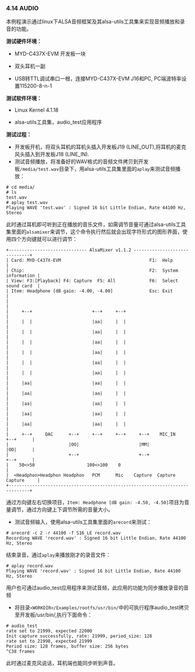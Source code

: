 ### 4.14 AUDIO

本例程演示通过linux下ALSA音频框架及其alsa-utils工具集来实现音频播放和录音的功能。

**测试硬件环境：**

* MYD-C437X-EVM 开发板一块
* 双头耳机一副

* USB转TTL调试串口一根，连接MYD-C437X-EVM J16和PC, PC端波特率设置115200-8-n-1

**测试软件环境：**

* Linux Kernel 4.1.18

* alsa-utils工具集，audio\_test应用程序

**测试过程：**

* 开发板开机，将双头耳机的耳机头插入开发板J19 \(LINE\_OUT\),将耳机的麦克风头插入到开发板J18 \(LINE\_IN\).
* 测试音频播放，将准备好的WAV格式的音频文件拷贝到开发板`/media/test.wav`目录下，用alsa-utils工具集里面的`aplay`来测试音频播放：

```
# cd media/
# ls
test.wav
# aplay test.wav 
Playing WAVE 'test.wav' : Signed 16 bit Little Endian, Rate 44100 Hz, Stereo
```

此时通过耳机即可听到正在播放的音乐文件，如需调节音量可通过alsa-utils工具集里面的`alsamixer`来调节，这个命令执行然后就会出现字符形式的图形界面，使用四个方向键就可以进行调节：

```
+------------------------------ AlsaMixer v1.1.2 ------------------------------+
| Card: MYD-C437X-EVM                                  F1:  Help               |
| Chip:                                                F2:  System information |
| View: F3:[Playback] F4: Capture  F5: All             F6:  Select sound card  |
| Item: Headphone [dB gain: -4.00, -4.00]              Esc: Exit               |
|                                                                              |
|     +--+                       +--+     +--+                                 |
|     |  |                       |aa|     |  |                                 |
|     |  |                       |aa|     |  |                                 |
|     |  |                       |aa|     |  |                                 |
|     |  |                       |aa|     |  |                                 |
|     |  |                       |aa|     |  |                                 |
|     |  |                       |aa|     |  |                                 |
|     |aa|                       |aa|     |  |                                 |
|     |aa|                       |aa|     |  |                                 |
|     |aa|                       |aa|     |  |                                 |
|     |aa|                       |aa|     |  |                                 |
|     |aa|                       |aa|     |  |                                 |
|     +--+     DAC      +--+     +--+     +--+     +--+    MIC_IN    +--+      |
|                       |OO|                       |MM|              |OO|      |
|                       +--+                       +--+              +--+      |
|    50<>50                    100<>100    0                                   |
|  <Headphon>Headphon Headphon   PCM      Mic    Capture  Capture  Capture     |
+------------------------------------------------------------------------------+
```

通过方向键左右切换项目，`Item: Headphone [dB gain: -4.50, -4.50]`项目为音量调节，通过方向键上下调节所需的音量大小。

* 测试音频输入，使用alsa-utils工具集里面的`arecord`来测试：

```
# arecord -c 2 -r 44100 -f S16_LE record.wav
Recording WAVE 'record.wav' : Signed 16 bit Little Endian, Rate 44100 Hz, Stereo
```

结束录音，通过`aplay`来播放刚才的录音文件：

```
# aplay record.wav 
Playing WAVE 'record.wav' : Signed 16 bit Little Endian, Rate 44100 Hz, Stereo
```

用户也可通过audio\_test应用程序来测试音频，此应用的功能为同步播放录音的音频

* 将目录`<WORKDIR>/Examples/rootfs/usr/bin/`中的可执行程序audio\_test拷贝至开发板/usr/bin/,执行下面命令：

```
# audio_test 
rate set to 21999, expected 22000
Init capture successfully, rate: 21999, period_size: 128
rate set to 21998, expected 21999
Period size: 128 frames, buffer size: 256 bytes
^C38 frames
```

此时通过麦克风说话，耳机端也能同步听到声音。



